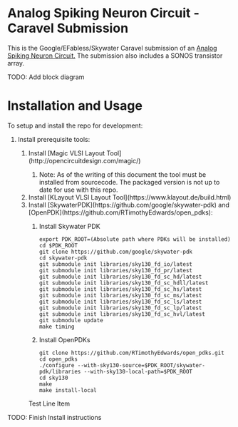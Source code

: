 # Analog Spiking Neuron Circuit - Caravel Submission

This is the Google/EFabless/Skywater Caravel submission of an [Analog Spiking Neuron Circuit.](https://ieeexplore.ieee.org/document/9184447) The submission also includes a SONOS transistor array. 

TODO: Add block diagram

[comment]: <> (<p align=”center”>)
[comment]: <> (<img src="/doc/ciic_harness.png" width="75%" height="75%"> )
[comment]: <> (</p>)

# Installation and Usage
To setup and install the repo for development:</br>
<ol>
	<li>Install prerequisite tools:</li>
	<ol>
		<li>Install [Magic VLSI Layout Tool](http://opencircuitdesign.com/magic/)</li>
			<ol>
				<li>Note: As of the writing of this document the tool must be installed from sourcecode. The packaged version is not up to date for use with this repo.</li>
			</ol>
		<li>Install [KLayout VLSI Layout Tool](https://www.klayout.de/build.html)</li>
		<li>Install [SkywaterPDK](https://github.com/google/skywater-pdk) and [OpenPDK](https://github.com/RTimothyEdwards/open_pdks):</li>
			<ol>
				<li>Install Skywater PDK</li>
				
	export PDK_ROOT=(Absolute path where PDKs will be installed)
	cd $PDK_ROOT
	git clone https://github.com/google/skywater-pdk
	cd skywater-pdk
	git submodule init libraries/sky130_fd_io/latest
	git submodule init libraries/sky130_fd_pr/latest
	git submodule init libraries/sky130_fd_sc_hd/latest
	git submodule init libraries/sky130_fd_sc_hdll/latest
	git submodule init libraries/sky130_fd_sc_hs/latest
	git submodule init libraries/sky130_fd_sc_ms/latest
	git submodule init libraries/sky130_fd_sc_ls/latest
	git submodule init libraries/sky130_fd_sc_lp/latest
	git submodule init libraries/sky130_fd_sc_hvl/latest
	git submodule update
	make timing
<li>Install OpenPDKs</li>

	git clone https://github.com/RTimothyEdwards/open_pdks.git
	cd open_pdks
	./configure --with-sky130-source=$PDK_ROOT/skywater-pdk/libraries --with-sky130-local-path=$PDK_ROOT
	cd sky130
	make
	make install-local
</ol>
		</li> Test Line Item </li>
	</ol>
</ol>
 
TODO: Finish Install instructions
